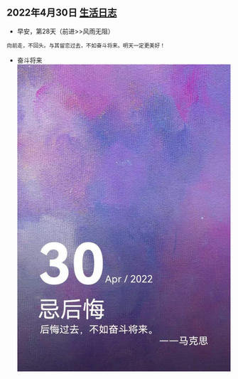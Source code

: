 ## 2022年4月30日  [生活日志](../life.md)
- 早安，第28天（前进>>风雨无阻）
```markdown
向前走，不回头。与其留恋过去，不如奋斗将来。明天一定更美好！
```
- 奋斗将来
  ![](../img/20220430.jpg)
  